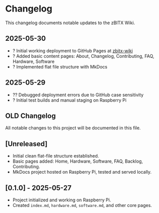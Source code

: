# Changelog

This changelog documents notable updates to the zBITX Wiki.

## 2025-05-30

- ? Initial working deployment to GitHub Pages at [zbitx-wiki](https://n5qc.github.io/zbitx-wiki/)
- ? Added basic content pages: About, Changelog, Contributing, FAQ, Hardware, Software
- ? Implemented flat file structure with MkDocs

## 2025-05-29

- ?? Debugged deployment errors due to GitHub case sensitivity
- ? Initial test builds and manual staging on Raspberry Pi

## OLD Changelog

All notable changes to this project will be documented in this file.

## [Unreleased]

- Initial clean flat-file structure established.
- Basic pages added: Home, Hardware, Software, FAQ, Backlog, Contributing.
- MkDocs project hosted on Raspberry Pi, tested and served locally.

## [0.1.0] - 2025-05-27

- Project initialized and working on Raspberry Pi.
- Created `index.md`, `hardware.md`, `software.md`, and other core pages.

